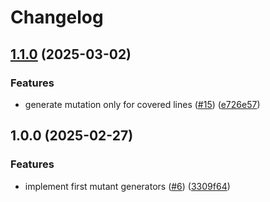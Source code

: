 # Changelog

## [1.1.0](https://github.com/scolladon/apex-mutation-testing/compare/v1.0.0...v1.1.0) (2025-03-02)


### Features

* generate mutation only for covered lines ([#15](https://github.com/scolladon/apex-mutation-testing/issues/15)) ([e726e57](https://github.com/scolladon/apex-mutation-testing/commit/e726e57571d4cd84db82eae6b150a85d77ecb0f0))

## 1.0.0 (2025-02-27)


### Features

* implement first mutant generators ([#6](https://github.com/scolladon/apex-mutation-testing/issues/6)) ([3309f64](https://github.com/scolladon/apex-mutation-testing/commit/3309f6415272975534d194f04e8e7b666335b338))
